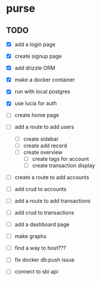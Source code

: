 # purse

## TODO

- [x] add a login page
- [x] create signup page
- [x] add drizzle ORM
- [x] make a docker container
- [x] run with local postgres
- [x] use lucia for auth
- [ ] create home page
- [ ] add a route to add users
  - [ ] create sidebar
  - [ ] create add record
  - [ ] create overview
    - [ ] create tags for account
    - [ ] create transaction display
- [ ] create a route to add accounts
- [ ] add crud to accounts
- [ ] add a route to add transactions
- [ ] add crud to transactions
- [ ] add a dashboard page
- [ ] make graphs
- [ ] find a way to host???

- [ ] fix docker db:push issue
- [ ] connect to sbi api

